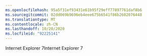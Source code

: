 ```yaml
---
ms.openlocfilehash: 95a5f31ef93431e61b95f29eff77897761daf8b6
ms.sourcegitcommit: 02dd069b9696eb4eee675b6541f86b2602076448
ms.translationtype: MT
ms.contentlocale: zh-CN
ms.lasthandoff: 10/20/2020
ms.locfileid: "92225141"
---
```

<span data-ttu-id="225f8-101">Internet Explorer 7</span><span class="sxs-lookup"><span data-stu-id="225f8-101">Internet Explorer 7</span></span>
